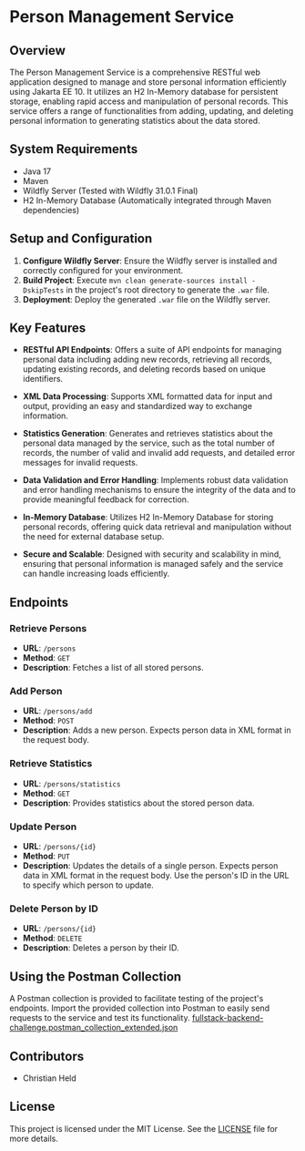 # Person Management Service

## Overview

The Person Management Service is a comprehensive RESTful web application designed to manage and store personal information efficiently using Jakarta EE 10.
It utilizes an H2 In-Memory database for persistent storage, enabling rapid access and manipulation of personal records.
This service offers a range of functionalities from adding, updating, and deleting personal information to generating statistics about the data stored.

## System Requirements

- Java 17
- Maven
- Wildfly Server (Tested with Wildfly 31.0.1 Final)
- H2 In-Memory Database (Automatically integrated through Maven dependencies)

## Setup and Configuration

1. **Configure Wildfly Server**: Ensure the Wildfly server is installed and correctly configured for your environment.
2. **Build Project**: Execute `mvn clean generate-sources install -DskipTests` in the project's root directory to generate the `.war` file.
3. **Deployment**: Deploy the generated `.war` file on the Wildfly server.

## Key Features

- **RESTful API Endpoints**: Offers a suite of API endpoints for managing personal data including adding new records, retrieving all records, updating existing records, and deleting records based on
  unique identifiers.

- **XML Data Processing**: Supports XML formatted data for input and output, providing an easy and standardized way to exchange information.

- **Statistics Generation**: Generates and retrieves statistics about the personal data managed by the service, such as the total number of records, the number of valid and invalid add requests, and
  detailed error messages for invalid requests.

- **Data Validation and Error Handling**: Implements robust data validation and error handling mechanisms to ensure the integrity of the data and to provide meaningful feedback for correction.

- **In-Memory Database**: Utilizes H2 In-Memory Database for storing personal records, offering quick data retrieval and manipulation without the need for external database setup.

- **Secure and Scalable**: Designed with security and scalability in mind, ensuring that personal information is managed safely and the service can handle increasing loads efficiently.

## Endpoints

### Retrieve Persons

- **URL**: `/persons`
- **Method**: `GET`
- **Description**: Fetches a list of all stored persons.

### Add Person

- **URL**: `/persons/add`
- **Method**: `POST`
- **Description**: Adds a new person. Expects person data in XML format in the request body.

### Retrieve Statistics

- **URL**: `/persons/statistics`
- **Method**: `GET`
- **Description**: Provides statistics about the stored person data.

### Update Person

- **URL**: `/persons/{id}`
- **Method**: `PUT`
- **Description**: Updates the details of a single person. Expects person data in XML format in the request body. Use the person's ID in the URL to specify which person to update.

### Delete Person by ID

- **URL**: `/persons/{id}`
- **Method**: `DELETE`
- **Description**: Deletes a person by their ID.

## Using the Postman Collection

A Postman collection is provided to facilitate testing of the project's endpoints.
Import the provided collection into Postman to easily send requests to the service and test its functionality.
[fullstack-backend-challenge.postman_collection_extended.json](fullstack-backend-challenge.postman_collection_extended.json)

## Contributors

- Christian Held

## License

This project is licensed under the MIT License. See the [LICENSE](LICENSE) file for more details.
